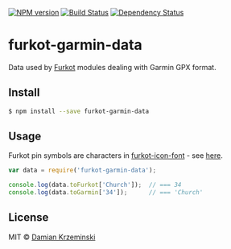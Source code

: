 [![NPM version][npm-image]][npm-url]
[![Build Status][travis-image]][travis-url]
[![Dependency Status][gemnasium-image]][gemnasium-url]

# furkot-garmin-data

Data used by [Furkot] modules dealing with Garmin GPX format.

## Install

```sh
$ npm install --save furkot-garmin-data
```

## Usage

Furkot pin symbols are characters in [furkot-icon-font] - see [here][furkot-icon-font-demo].

```js
var data = require('furkot-garmin-data');

console.log(data.toFurkot['Church']);  // === 34
console.log(data.toGarmin['34']);      // === 'Church'

```

## License

MIT © [Damian Krzeminski](https://code42day.com)

[Furkot]: https://furkot.com
[furkot-icon-font]: https://github.com/furkot/icon-fonts
[furkot-icon-font-demo]: https://furkot.github.io/icon-fonts/build/furkot.html

[npm-image]: https://img.shields.io/npm/v/furkot-garmin-data.svg
[npm-url]: https://npmjs.org/package/furkot-garmin-data

[travis-url]: https://travis-ci.org/furkot/furkot-garmin-data
[travis-image]: https://img.shields.io/travis/furkot/furkot-garmin-data.svg

[gemnasium-image]: https://img.shields.io/gemnasium/furkot/furkot-garmin-data.svg
[gemnasium-url]: https://gemnasium.com/furkot/furkot-garmin-data
